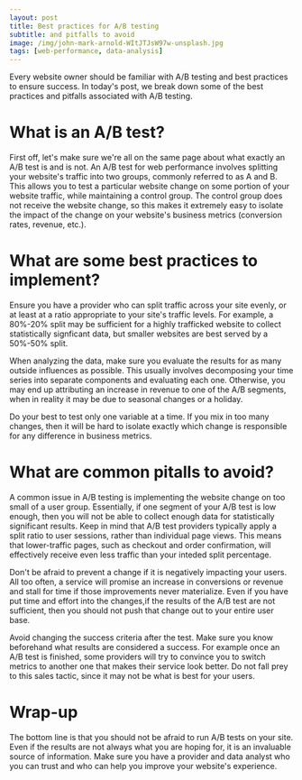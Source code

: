 ```yaml
---
layout: post
title: Best practices for A/B testing
subtitle: and pitfalls to avoid 
image: /img/john-mark-arnold-WItJTJsW97w-unsplash.jpg
tags: [web-performance, data-analysis]
---
```

Every website owner should be familiar with A/B testing and best practices to ensure success. In today's post, we break down some of the best practices and pitfalls associated with A/B testing. 

# What is an A/B test? 
First off, let's make sure we're all on the same page about what exactly an A/B test is and is not. An A/B test for web performance involves splitting your website's traffic into two groups, commonly referred to as A and B. This allows you to test a particular website change on some portion of your website traffic, while maintaining a control group. The control group does not receive the website change, so this makes it extremely easy to isolate the impact of the change on your website's business metrics (conversion rates, revenue, etc.).

# What are some best practices to implement? 
Ensure you have a provider who can split traffic across your site evenly, or at least at a ratio appropriate to your site's traffic levels. For example, a 80%-20% split may be sufficient for a highly trafficked website to collect statistically signficant data, but smaller websites are best served by a 50%-50% split.

When analyzing the data, make sure you evaluate the results for as many outside influences as possible. This usually involves decomposing your time series into separate components and evaluating each one. Otherwise, you may end up attributing an increase in revenue to one of the A/B segments, when in reality it may be due to seasonal changes or a holiday. 

Do your best to test only one variable at a time. If you mix in too many changes, then it will be hard to isolate exactly which change is responsible for any difference in business metrics. 

# What are common pitalls to avoid?
A common issue in A/B testing is implementing the website change on too small of a user group. Essentially, if one segment of your A/B test is low enough, then you will not be able to collect enough data for statistically significant results. Keep in mind that A/B test providers typically apply a split ratio to user sessions, rather than individual page views. This means that lower-traffic pages, such as checkout and order confirmation, will effectively receive even less traffic than your inteded split percentage.

Don't be afraid to prevent a change if it is negatively impacting your users. All too often, a service will promise an increase in conversions or revenue and stall for time if those improvements never materialize. Even if you have put time and effort into the changes,if the results of the A/B test are not sufficient, then you should not push that change out to your entire user base. 

Avoid changing the success criteria after the test. Make sure you know beforehand what results are considered a success. For example once an A/B test is finished, some providers will try to convince you to switch metrics to another one that makes their service look better. Do not fall prey to this sales tactic, since it may not be what is best for your users. 


# Wrap-up
The bottom line is that you should not be afraid to run A/B tests on your site. Even if the results are not always what you are hoping for, it is an invaluable source of information. Make sure you have a provider and data analyst who you can trust and who can help you improve your website's experience. 

<!-- top AB Services and other validity tests -->
<!-- potentially add service for AB test analysis and consulting -->
